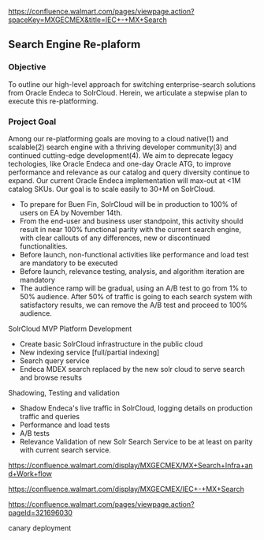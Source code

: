 https://confluence.walmart.com/pages/viewpage.action?spaceKey=MXGECMEX&title=IEC+-+MX+Search



## Search Engine Re-plaform

### Objective

To outline our high-level approach for switching enterprise-search solutions from Oracle Endeca to SolrCloud. Herein, we articulate a stepwise plan to execute this re-platforming. 

### Project Goal

Among our re-platforming goals are moving to a cloud native(1) and scalable(2) search engine with a thriving developer community(3) and continued cutting-edge development(4). We aim to deprecate legacy techologies, like Oracle Endeca and one-day Oracle ATG, to improve performance and relevance as our catalog and query diversity continue to expand. Our current Oracle Endeca implementation will max-out at <1M catalog SKUs. Our goal is to scale easily to 30+M on SolrCloud.

- To prepare for Buen Fin, SolrCloud will be in production to 100% of users on EA by November 14th. 
- From the end-user and business user standpoint, this activity should result in near 100% functional parity with the current search engine, with clear callouts of any differences, new or discontinued functionalities.
- Before launch, non-functional activities like performance and load test are mandatory to be executed
- Before launch, relevance testing, analysis, and algorithm iteration are mandatory
- The audience ramp will be gradual, using an A/B test to go from 1% to 50% audience. After 50% of traffic is going to each search system with satisfactory results, we can remove the A/B test and proceed to 100% audience.



SolrCloud MVP Platform Development

- Create basic SolrCloud infrastructure in the public cloud 
- New indexing service [full/partial indexing]
- Search query service
- Endeca MDEX search replaced by the new solr cloud to serve search and browse results

Shadowing, Testing and validation

- Shadow Endeca's live traffic in SolrCloud, logging details on production traffic and queries
- Performance and load tests
- A/B tests
- Relevance Validation of new Solr Search Service to be at least on parity with current search service.

 

https://confluence.walmart.com/display/MXGECMEX/MX+Search+Infra+and+Work+flow

https://confluence.walmart.com/display/MXGECMEX/IEC+-+MX+Search

https://confluence.walmart.com/pages/viewpage.action?pageId=321696030





canary deployment
